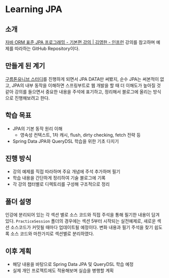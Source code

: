 # Learning JPA

## 소개

[자바 ORM 표준 JPA 프로그래밍 - 기본편 강의 | 김영한 - 인프런](https://www.inflearn.com/course/ORM-JPA-Basic) 강의를 참고하며 예제를 따라하는 GitHub Repository이다.

## 만들게 된 계기

[구름톤유니브 스터디](https://velog.io/@bgh1234554/%EA%B5%AC%EB%A6%84%ED%86%A4%EC%9C%A0%EB%8B%88%EB%B8%8C-%EB%B0%B1%EC%97%94%EB%93%9C-%EA%B5%90%EB%82%B4-%EC%8A%A4%ED%84%B0%EB%94%94-2%EC%A3%BC%EC%B0%A8)를 진행하게 되면서 JPA DATA만 써봤지, 순수 JPA는 써본적이 없고, JPA의 내부 동작을 이해하면 스프링부트로 웹 개발을 할 때 더 이해도가 높아질 것 같아 강의를 들으면서 중요한 내용을 주석에 표기하고, 정리해서 블로그에 올리는 방식으로 진행해보려고 한다.

## 학습 목표

- JPA의 기본 동작 원리 이해
  - 영속성 컨텍스트, 1차 캐시, flush, dirty checking, fetch 전략 등
- Spring Data JPA와 QueryDSL 학습을 위한 기초 다지기

## 진행 방식

- 강의 예제를 직접 따라하며 주요 개념에 주석 추가하며 필기
- 학습 내용을 간단하게 정리하여 기술 블로그에 기록
- 각 강의 챕터별로 디렉토리를 구성해 구조적으로 정리

## 폴더 설명

인강에 분리되어 있는 각 섹션 별로 소스 코드와 직접 주석을 통해 필기한 내용이 담겨 있다.
`PracticeSession` 폴더의 경우에는 섹션 5부터 시작되는 실전예제로, 새로운 섹션 소스코드가 커밋될 때마다 업데이트될 예정이다.
변화 내용과 필기 주석을 찾기 쉽도록 소스 코드와 마찬가지로 섹션별로 분리하였다.

## 이후 계획

- 해당 내용을 바탕으로 Spring Data JPA 및 QueryDSL 학습 예정
- 실제 개인 프로젝트에도 적용해보며 실습을 병행할 계획
